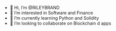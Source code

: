 - 👋 Hi, I’m @RILEYBRAND
- 👀 I’m interested in Software and Finance
- 🌱 I’m currently learning Python and Solidity
- 💞️ I’m looking to collaborate on Blockchain d apps

<!---
RILEYBRAND/RILEYBRAND is a ✨ special ✨ repository because its `README.md` (this file) appears on your GitHub profile.
You can click the Preview link to take a look at your changes.
--->
